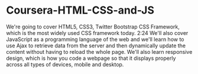 # Coursera-HTML-CSS-and-JS
We're going to cover HTML5, CSS3, Twitter Bootstrap CSS Framework, which is the most widely used CSS framework today. 2:24 We'll also cover JavaScript as a programming language of the web and we'll learn how to use Ajax to retrieve data from the server and then dynamically update the content without having to reload the whole page. We'll also learn responsive design, which is how you code a webpage so that it displays properly across all types of devices, mobile and desktop.
